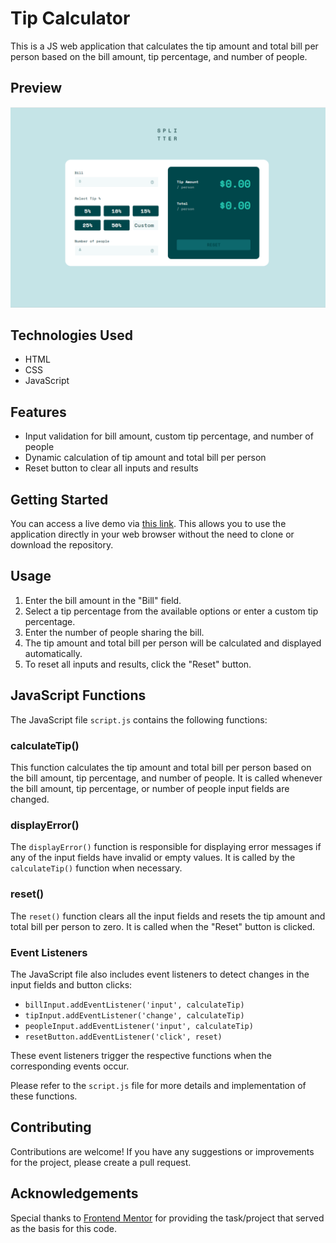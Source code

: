 # Tip Calculator 
This is a JS web application that calculates the tip amount and total bill per person based on the bill amount, tip percentage, and number of people.

## Preview

![Desktop preview](preview_screenshort_desktop.png)

## Technologies Used

- HTML
- CSS
- JavaScript

## Features

- Input validation for bill amount, custom tip percentage, and number of people
- Dynamic calculation of tip amount and total bill per person
- Reset button to clear all inputs and results

## Getting Started

You can access a live demo via [this link](https://kgogina.github.io/tip_calculator/). 
This allows you to use the application directly in your web browser without the need to clone or download the repository.

## Usage
1. Enter the bill amount in the "Bill" field.
2. Select a tip percentage from the available options or enter a custom tip percentage.
3. Enter the number of people sharing the bill.
4. The tip amount and total bill per person will be calculated and displayed automatically.
5. To reset all inputs and results, click the "Reset" button.

## JavaScript Functions

The JavaScript file `script.js` contains the following functions:

### calculateTip()

This function calculates the tip amount and total bill per person based on the bill amount, tip percentage, and number of people. It is called whenever the bill amount, tip percentage, or number of people input fields are changed.

### displayError()

The `displayError()` function is responsible for displaying error messages if any of the input fields have invalid or empty values. It is called by the `calculateTip()` function when necessary.

### reset()

The `reset()` function clears all the input fields and resets the tip amount and total bill per person to zero. It is called when the "Reset" button is clicked.

### Event Listeners

The JavaScript file also includes event listeners to detect changes in the input fields and button clicks:

- `billInput.addEventListener('input', calculateTip)`
- `tipInput.addEventListener('change', calculateTip)`
- `peopleInput.addEventListener('input', calculateTip)`
- `resetButton.addEventListener('click', reset)`

These event listeners trigger the respective functions when the corresponding events occur.

Please refer to the `script.js` file for more details and implementation of these functions.


## Contributing
Contributions are welcome! If you have any suggestions or improvements for the project, please create a pull request.

## Acknowledgements
Special thanks to [Frontend Mentor](https://www.frontendmentor.io) for providing the task/project that served as the basis for this code.


